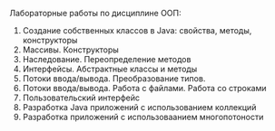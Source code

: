 Лабораторные работы по дисциплине ООП:

1. Создание собственных классов в Java: свойства, методы, конструкторы
2. Массивы. Конструкторы
3. Наследование. Переопределение методов
4. Интерфейсы. Абстрактные классы и методы
5. Потоки ввода/вывода. Преобразование типов.
6. Потоки ввода/вывода. Работа с файлами. Работа со строками
7. Пользовательский интерфейс
8. Разработка Java приложений с использованием коллекций
9. Разработка приложений с использоваанием многопотоности
